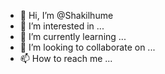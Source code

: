 - 👋 Hi, I’m @Shakilhume
- 👀 I’m interested in ...
- 🌱 I’m currently learning ...
- 💞️ I’m looking to collaborate on ...
- 📫 How to reach me ...

<!---
Shakilhume/Shakilhume is a ✨ special ✨ repository because its `README.md` (this file) appears on your GitHub profile.
You can click the Preview link to take a look at your changes.
--->
